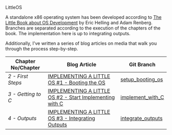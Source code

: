 LittleOS

A standalone x86 operating system has been developed according to [The Little Book about OS Development](https://littleosbook.github.io/) by Eric Helling and Adam Renberg. Branches are separated according to the execution of the chapters of the book. The implementation here is up to integrating outputs.

Additionally, I've written a series of blog articles on media that walk you through the process step-by-step.

| **Chapter No/Chapter** | **Blog Article** | **Git Branch** |
|--------------------|--------------|------------|
| *2 - First Steps*    | [IMPLEMENTING A LITTLE OS #1 - Booting the OS](https://medium.com/@mguanuradha/implementing-a-little-os-836e8c7cfbf0) | [setup_booting_os](https://github.com/MGU-Anuradha/LittleOS/tree/setup_booting_os)|
| *3 - Getting to C*  | [IMPLEMENTING A LITTLE OS #2 - Start Implementing with C](https://medium.com/@mguanuradha/implementing-a-little-os-17f8edba80a0) | [implement_with_C](https://github.com/MGU-Anuradha/LittleOS/tree/implement_with_c)|
| *4 - Outputs*        | [IMPLEMENTING A LITTLE OS #3 - Integrating Outputs](https://medium.com/@mguanuradha/implementing-a-little-os-3-3d52bea7d51b)|[integrate_outputs](https://github.com/MGU-Anuradha/LittleOS/tree/integrate_outputs)
